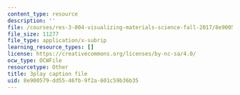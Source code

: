 ```yaml
---
content_type: resource
description: ''
file: /courses/res-3-004-visualizing-materials-science-fall-2017/8e900579dd5546fb9f2a601c59b36b35_koHirQQ-Td0.srt
file_size: 11277
file_type: application/x-subrip
learning_resource_types: []
license: https://creativecommons.org/licenses/by-nc-sa/4.0/
ocw_type: OCWFile
resourcetype: Other
title: 3play caption file
uid: 8e900579-dd55-46fb-9f2a-601c59b36b35
---
```

